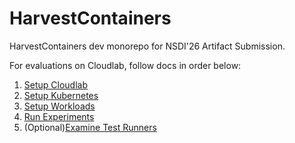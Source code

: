 # HarvestContainers

HarvestContainers dev monorepo for NSDI'26 Artifact Submission.

For evaluations on Cloudlab, follow docs in order below:


1. [Setup Cloudlab](./Docs/01_setup_cloudlab.md)
2. [Setup Kubernetes](./Docs/02_setup_k8s.md)
3. [Setup Workloads](./Docs/03_setup_workload.md)
4. [Run Experiments](./Docs/04_setup_exp.md)
5. (Optional)[Examine Test Runners](./Docs/05_setup_runner.md)